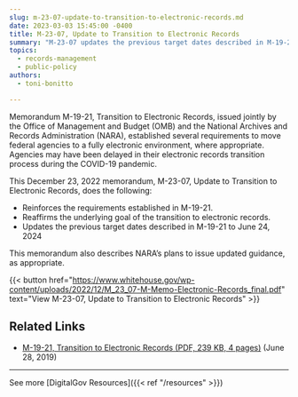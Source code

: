 ```yaml
---
slug: m-23-07-update-to-transition-to-electronic-records.md
date: 2023-03-03 15:45:00 -0400
title: M-23-07, Update to Transition to Electronic Records
summary: "M-23-07 updates the previous target dates described in M-19-21 to June 24, 2024."
topics:
  - records-management
  - public-policy
authors:
  - toni-bonitto

---
```


 Memorandum M-19-21, Transition to Electronic Records, issued jointly by the Office of Management and Budget (OMB) and the National Archives and Records Administration (NARA), established several requirements to move federal agencies to a fully electronic environment, where appropriate. Agencies may have been delayed in their electronic records transition process during the COVID-19 pandemic.

 This December 23, 2022 memorandum, M-23-07, Update to Transition to Electronic Records, does the following:

- Reinforces the requirements established in M-19-21.
- Reaffirms the underlying goal of the transition to electronic records.
- Updates the previous target dates described in M-19-21 to June 24, 2024

 This memorandum also describes NARA’s plans to issue updated guidance, as appropriate.

{{< button href="https://www.whitehouse.gov/wp-content/uploads/2022/12/M_23_07-M-Memo-Electronic-Records_final.pdf" text="View M-23-07, Update to Transition to Electronic Records" >}}

## Related Links

- [M-19-21, Transition to Electronic Records (PDF, 239 KB, 4 pages)](https://www.whitehouse.gov/wp-content/uploads/2019/08/M-19-21-new-2.pdf) (June 28, 2019)

---

See more [DigitalGov Resources]({{< ref "/resources" >}})

